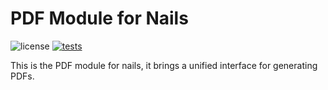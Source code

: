 # PDF Module for Nails

![license](https://img.shields.io/badge/license-MIT-green.svg)
[![tests](https://github.com/nails/module-pdf/actions/workflows/build_and_test.yml/badge.svg )](https://github.com/nails/module-pdf/actions)

This is the PDF module for nails, it brings a unified interface for generating PDFs.
